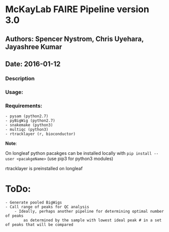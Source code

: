 # McKayLab FAIRE Pipeline version 3.0
## Authors: Spencer Nystrom, Chris Uyehara, Jayashree Kumar
## Date: 2016-01-12

### Description


### Usage:



### Requirements:
	- pysam (python2.7)
	- pyBigWig (python2.7)
	- snakemake (python3)
	- multiqc (python3)
	- rtracklayer (r, bioconductor)	
**Note**: 

On longleaf python pacakges can be installed locally with ` pip install --user <pacakgeName> ` (use pip3 for python3 modules)

rtracklayer is preinstalled on longleaf


# ToDo:
	- Generate pooled BigWigs
	- Call range of peaks for QC analysis
		- Ideally, perhaps another pipeline for determining optimal number of peaks
			as determined by the sample with lowest ideal peak # in a set of peaks that will be compared
